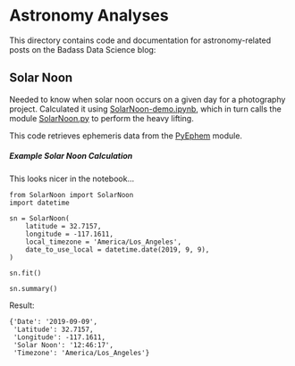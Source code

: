 # Astronomy Analyses

This directory contains code and documentation for astronomy-related posts on the Badass Data Science blog:

## Solar Noon

Needed to know when solar noon occurs on a given day for a photography project. Calculated it using [SolarNoon-demo.ipynb](SolarNoon-demo.ipynb), which in turn calls the module [SolarNoon.py](SolarNoon.py) to perform the heavy lifting.

This code retrieves ephemeris data from the [PyEphem](https://rhodesmill.org/pyephem) module.

##### Example Solar Noon Calculation

This looks nicer in the notebook...
```
from SolarNoon import SolarNoon
import datetime

sn = SolarNoon(
    latitude = 32.7157,
    longitude = -117.1611,
    local_timezone = 'America/Los_Angeles',
    date_to_use_local = datetime.date(2019, 9, 9),
)

sn.fit()

sn.summary()
```
Result:
```
{'Date': '2019-09-09',
 'Latitude': 32.7157,
 'Longitude': -117.1611,
 'Solar Noon': '12:46:17',
 'Timezone': 'America/Los_Angeles'}
```